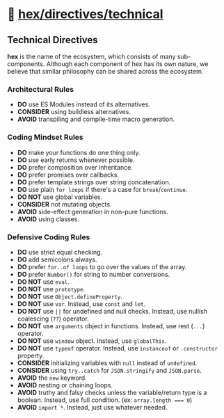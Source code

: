 # 📓 [hex/directives/technical](https://github.com/eserozvataf/hex/tree/development/src/directives/technical)

## Technical Directives

**hex** is the name of the ecosystem, which consists of many sub-components.
Although each component of hex has its own nature, we believe that similar
philosophy can be shared across the ecosystem.

### Architectural Rules

- **DO** use ES Modules instead of its alternatives.
- **CONSIDER** using buildless alternatives.
- **AVOID** transpiling and compile-time macro generation.

### Coding Mindset Rules

- **DO** make your functions do one thing only.
- **DO** use early returns whenever possible.
- **DO** prefer composition over inheritance.
- **DO** prefer promises over callbacks.
- **DO** prefer template strings over string concatenation.
- **DO** use plain `for loops` if there's a case for `break`/`continue`.
- **DO NOT** use global variables.
- **CONSIDER** not mutating objects.
- **AVOID** side-effect generation in non-pure functions.
- **AVOID** using classes.

### Defensive Coding Rules

- **DO** use strict equal checking.
- **DO** add semicolons always.
- **DO** prefer `for..of loops` to go over the values of the array.
- **DO** prefer `Number()` for string to number conversions.
- **DO NOT** use `eval`.
- **DO NOT** use `prototype`.
- **DO NOT** use `Object.defineProperty`.
- **DO NOT** use `var`. Instead, use `const` and `let`.
- **DO NOT** use `||` for undefined and null checks. Instead, use nullish
  coalescing (`??`) operator.
- **DO NOT** use `arguments` object in functions. Instead, use rest (`...`)
  operator.
- **DO NOT** use `window` object. Instead, use `globalThis`.
- **DO NOT** use `typeof` operator. Instead, use `instanceof` or `.constructor`
  property.
- **CONSIDER** initializing variables with `null` instead of `undefined`.
- **CONSIDER** using `try..catch` for `JSON.stringify` and `JSON.parse`.
- **AVOID** the `new` keyword.
- **AVOID** nesting or chaining loops.
- **AVOID** truthy and falsy checks unless the variable/return type is a
  boolean. Instead, use full condition. (ex: `array.length === 0`)
- **AVOID** `import *`. Instead, just use whatever needed.
